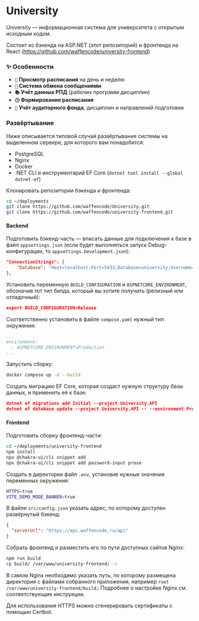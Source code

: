 # University

University — информационная система для университета с открытым исходным кодом. 

Состоит из бэкенда на ASP.NET (этот репозиторий) и фронтенда на React (https://github.com/waffencode/university-frontend)

### ✨ Особенности

- **`📅` Просмотр расписания** на день и неделю
- **`💬` Система обмена сообщениями**
- **`📚` Учёт данных РПД** (рабочих программ дисциплин)
- **`🕒` Формирование расписания**
- **`🏫` Учёт аудиторного фонда**, дисциплин и направлений подготовки

### Развёртывание

Ниже описывается типовой случай развёртывания системы на выделенном сервере, для которого вам понадобится:
- PostgreSQL
- Nginx
- Docker
- .NET CLI и инструментарий EF Core (`dotnet tool install --global dotnet-ef`)

Клонировать репозитории бэкенда и фронтенда:
```bash
cd ~/deployments
git clone https://github.com/waffencode/University.git
git clone https://github.com/waffencode/university-frontend.git
```

#### Backend

Подготовить бэкенд-часть — вписать данные для подключения к базе в файл `appsettings.json` (если будет выполняться запуск Debug-конфигурации, то `appsettings.Development.json`):

```json
"ConnectionStrings": {
    "Database": "Host=localhost;Port=5432;Database=university;Username=postgres;Password=;"
},
```

Установить переменную `BUILD_CONFIGURATION` и `ASPNETCORE_ENVIRONMENT`, обозначив тот тип билда, который вы хотите получить (релизный или отладочный):

```json
export BUILD_CONFIGURATION=Release
```

Соответственно установить в файле `compose.yaml` нужный тип окружения:
```yaml
...
environment:
  - ASPNETCORE_ENVIRONMENT=Production
...
```

Запустить сборку:
```bash
docker compose up -d --build
```

Создать миграцию EF Core, которая создаст нужную структуру базы данных, и применить её к базе:
```json
dotnet ef migrations add Initial --project University.API
dotnet ef database update --project University.API -- --environment Production
```

#### Frontend

Подготовить сборку фронтенд-части:
```bash
cd ~/deployments/university-frontend
npm install
npx @chakra-ui/cli snippet add
npx @chakra-ui/cli snippet add password-input prose
```

Создать в директории файл `.env`, установив нужные значения переменных окружения:
```bash
HTTPS=true
VITE_DEMO_MODE_BANNER=true
```

В файле `src/config.json` указать адрес, по которому доступен развёрнутый бэкенд:
```json
{
  "serverUrl": "https://api.waffencode.ru/api"
}
```

Собрать фронтенд и разместить его по пути доступных сайтов Nginx:
```bash
npm run build
cp build/ /var/www/university-frontend/ -r
```

В самом Nginx необходимо указать путь, по которому размещена директория с файлами собранного приложения, например `root /var/www/university-frontend/build;`
Подробнее о настройке Nginx см. соответствующие инструкции.

Для использования HTTPS можно сгенерировать сертификаты с помощью Certbot.